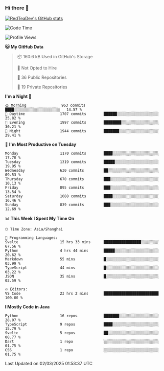 ### Hi there 👋

<!--
**RedTeaDev/RedTeaDev** is a ✨ _special_ ✨ repository because its `README.md` (this file) appears on your GitHub profile.

Here are some ideas to get you started:

- 🔭 I’m currently working on ...
- 🌱 I’m currently learning ...
- 👯 I’m looking to collaborate on ...
- 🤔 I’m looking for help with ...
- 💬 Ask me about ...
- 📫 How to reach me: ...
- 😄 Pronouns: ...
- ⚡ Fun fact: ...
-->

<!--
[![wakatime](https://wakatime.com/badge/user/6b101ed0-04c0-4490-9283-eb61f2efff96.svg)](https://wakatime.com/@6b101ed0-04c0-4490-9283-eb61f2efff96)
!-->

[![RedTeaDev's GitHub stats](https://github-readme-stats.vercel.app/api?username=RedTeaDev\&include_all_commits=true)](https://github.com/anuraghazra/github-readme-stats)
<!--
[![willianrod's wakatime stats](https://github-readme-stats.vercel.app/api/wakatime?username=RedTeaDev)](https://github.com/anuraghazra/github-readme-stats)
!-->
<!--START_SECTION:waka-->
![Code Time](http://img.shields.io/badge/Code%20Time-3%2C054%20hrs%2029%20mins-blue)

![Profile Views](http://img.shields.io/badge/Profile%20Views-7-blue)

**🐱 My GitHub Data** 

> 📦 160.6 kB Used in GitHub's Storage 
 > 
> 🚫 Not Opted to Hire
 > 
> 📜 36 Public Repositories 
 > 
> 🔑 19 Private Repositories 
 > 
**I'm a Night 🦉** 

```text
🌞 Morning                963 commits         ████░░░░░░░░░░░░░░░░░░░░░   14.57 % 
🌆 Daytime                1707 commits        ██████░░░░░░░░░░░░░░░░░░░   25.82 % 
🌃 Evening                1997 commits        ████████░░░░░░░░░░░░░░░░░   30.21 % 
🌙 Night                  1944 commits        ███████░░░░░░░░░░░░░░░░░░   29.41 % 
```
📅 **I'm Most Productive on Tuesday** 

```text
Monday                   1170 commits        ████░░░░░░░░░░░░░░░░░░░░░   17.70 % 
Tuesday                  1319 commits        █████░░░░░░░░░░░░░░░░░░░░   19.95 % 
Wednesday                630 commits         ██░░░░░░░░░░░░░░░░░░░░░░░   09.53 % 
Thursday                 670 commits         ███░░░░░░░░░░░░░░░░░░░░░░   10.13 % 
Friday                   895 commits         ███░░░░░░░░░░░░░░░░░░░░░░   13.54 % 
Saturday                 1088 commits        ████░░░░░░░░░░░░░░░░░░░░░   16.46 % 
Sunday                   839 commits         ███░░░░░░░░░░░░░░░░░░░░░░   12.69 % 
```


📊 **This Week I Spent My Time On** 

```text
🕑︎ Time Zone: Asia/Shanghai

💬 Programming Languages: 
Svelte                   15 hrs 33 mins      █████████████████░░░░░░░░   67.56 % 
Python                   4 hrs 44 mins       █████░░░░░░░░░░░░░░░░░░░░   20.62 % 
Markdown                 55 mins             █░░░░░░░░░░░░░░░░░░░░░░░░   03.99 % 
TypeScript               44 mins             █░░░░░░░░░░░░░░░░░░░░░░░░   03.22 % 
JSON                     35 mins             █░░░░░░░░░░░░░░░░░░░░░░░░   02.59 % 

🔥 Editors: 
VS Code                  23 hrs 2 mins       █████████████████████████   100.00 % 
```

**I Mostly Code in Java** 

```text
Python                   16 repos            ███████░░░░░░░░░░░░░░░░░░   28.07 % 
TypeScript               9 repos             ████░░░░░░░░░░░░░░░░░░░░░   15.79 % 
Svelte                   5 repos             ██░░░░░░░░░░░░░░░░░░░░░░░   08.77 % 
Dart                     1 repo              ░░░░░░░░░░░░░░░░░░░░░░░░░   01.75 % 
CSS                      1 repo              ░░░░░░░░░░░░░░░░░░░░░░░░░   01.75 % 
```




 Last Updated on 02/03/2025 01:53:37 UTC
<!--END_SECTION:waka-->


